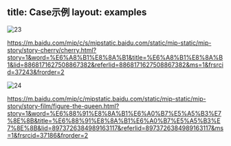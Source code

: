 title: Case示例
layout: examples
---

![23](https://mipstatic.baidu.com/static/mip-static/mip-story/demo/static/23.png)

https://m.baidu.com/mip/c/s/mipstatic.baidu.com/static/mip-static/mip-story/story-cherry/cherry.html?story=1&word=%E6%A8%B1%E8%8A%B1&title=%E6%A8%B1%E8%8A%B1&lid=8868171627508867382&referlid=8868171627508867382&ms=1&frsrcid=37243&frorder=2

![24](https://mipstatic.baidu.com/static/mip-static/mip-story/demo/static/24.png)

https://m.baidu.com/mip/c/mipstatic.baidu.com/static/mip-static/mip-story/story-film/figure-the-queen.html?story=1&word=%E6%88%91%E8%8A%B1%E6%A0%B7%E5%A5%B3%E7%8E%8B&title=%E6%88%91%E8%8A%B1%E6%A0%B7%E5%A5%B3%E7%8E%8B&lid=8973726384989163117&referlid=8973726384989163117&ms=1&frsrcid=37186&frorder=2

 